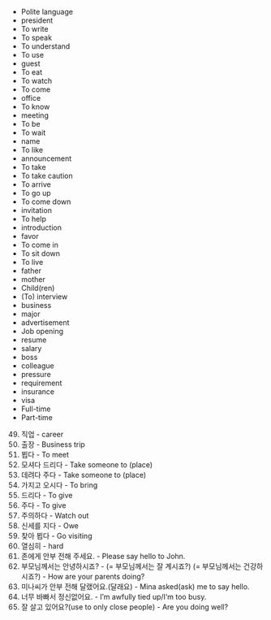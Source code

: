  - Polite language
 - president
 - To write
 - To speak
 - To understand
 - To use
 - guest
 - To eat
 - To watch
 - To come
 - office
 - To know
 - meeting
 - To be
 - To wait
 - name
 - To like
 - announcement
 - To take
 - To take caution
 - To arrive
 - To go up
 - To come down
 - invitation
 - To help
 - introduction
 - favor
 - To come in
 - To sit down
 - To live
 - father
 - mother
 - Child(ren)
 - (To) interview
 - business
 - major
 - advertisement
 - Job opening
 - resume
 - salary
 - boss
 - colleague
 - pressure
 - requirement
 - insurance
 - visa
 - Full-time
 - Part-time
49. 직업 - career
50. 출장 - Business trip
51. 뵙다 - To meet
52. 모셔다 드리다 - Take someone to (place)
53. 데려다 주다 - Take someone to (place)
54. 가지고 오시다 - To  bring
55. 드리다 - To give
56. 주다 - To give
57. 주의하다 - Watch out
58. 신세를 지다 - Owe
59. 찾아 뵙다 - Go visiting
60. 열심히 - hard
61. 존에게 안부 전해 주세요. - Please say hello to John.
62. 부모님께서는 안녕하시죠? - (= 부모님께서는 잘 계시죠?) (= 부모님께서는 건강하시죠?) - How are your parents doing?
63. 미나씨가 안부 전해 달랬어요.(달래요) - Mina asked(ask) me to say hello.
64. 너무 바빠서 정신없어요. - I’m awfully tied up/I‘m too busy.
65. 잘 살고 있어요?(use to only close people) - Are you doing well?
